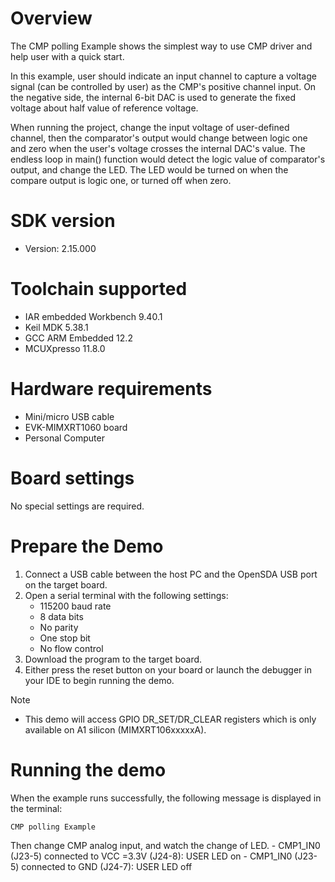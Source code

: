Overview
========

The CMP polling Example shows the simplest way to use CMP driver and help user with a quick start.

In this example, user should indicate an input channel to capture a voltage signal (can be controlled by user) as the 
CMP's positive channel input. On the negative side, the internal 6-bit DAC is used to generate the fixed voltage about
half value of reference voltage.

When running the project, change the input voltage of user-defined channel, then the comparator's output would change
between logic one and zero when the user's voltage crosses the internal DAC's value. The endless loop in main() function
would detect the logic value of comparator's output, and change the LED. The LED would be turned on when the compare
output is logic one, or turned off when zero.

SDK version
===========
- Version: 2.15.000

Toolchain supported
===================
- IAR embedded Workbench  9.40.1
- Keil MDK  5.38.1
- GCC ARM Embedded  12.2
- MCUXpresso  11.8.0

Hardware requirements
=====================
- Mini/micro USB cable
- EVK-MIMXRT1060 board
- Personal Computer

Board settings
==============
No special settings are required.

Prepare the Demo
================
1.  Connect a USB cable between the host PC and the OpenSDA USB port on the target board.
2.  Open a serial terminal with the following settings:
    - 115200 baud rate
    - 8 data bits
    - No parity
    - One stop bit
    - No flow control
3.  Download the program to the target board.
4.  Either press the reset button on your board or launch the debugger in your IDE to begin running the demo.

Note
- This demo will access GPIO DR_SET/DR_CLEAR registers which is only available on A1 silicon (MIMXRT106xxxxxA).

Running the demo
================
When the example runs successfully, the following message is displayed in the terminal:

~~~~~~~~~~~~~~~~~~~~~
CMP polling Example
~~~~~~~~~~~~~~~~~~~~~

Then change CMP analog input, and watch the change of LED.
    - CMP1_IN0 (J23-5) connected to VCC =3.3V (J24-8): USER LED on
    - CMP1_IN0 (J23-5) connected to GND (J24-7): USER LED off
